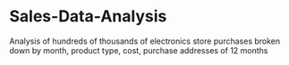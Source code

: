 # Sales-Data-Analysis
Analysis of hundreds of thousands of electronics store purchases broken down by month, product type, cost, purchase addresses of 12 months
